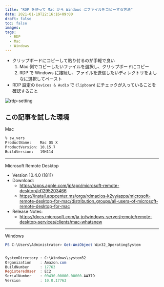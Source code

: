 ```yaml
---
title: "RDP を使って Mac から Windows にファイルをコピーする方法"
date: 2021-01-19T22:16:16+09:00
draft: false
toc: false
images: 
tags: 
  - RDP
  - Mac
  - Windows
---
```


- クリップボードにコピーして貼り付るのが手軽で良い
  1. Mac 側でコピーしたいファイルを選択し、クリップボードにコピー
  2. RDP で Windows に接続し、ファイルを送信したいディレクトリをよしなに選択してペースト
- RDP 設定の `Devices & Audio` で `Clipboard` にチェックが入っていることを確認すること

![rdp-setting](/images/how-to-file-copy-to-windows-from-mac-by-rdp/rdp-setting.png)


## この記事を試した環境

Mac

```zsh
% sw_vers
ProductName:    Mac OS X
ProductVersion: 10.15.7
BuildVersion:   19H114
```

---

Microsoft Remote Desktop

- Version 10.4.0 (1811)
- Download: 
  - https://apps.apple.com/jp/app/microsoft-remote-desktop/id1295203466
  - https://install.appcenter.ms/orgs/rdmacios-k2vy/apps/microsoft-remote-desktop-for-mac/distribution_groups/all-users-of-microsoft-remote-desktop-for-mac
- Release Notes: 
  - https://docs.microsoft.com/ja-jp/windows-server/remote/remote-desktop-services/clients/mac-whatsnew

---

Windows

```powershell
PS C:\Users\Administrator> Get-WmiObject Win32_OperatingSystem


SystemDirectory : C:\Windows\system32
Organization    : Amazon.com
BuildNumber     : 17763
RegisteredUser  : EC2
SerialNumber    : 00430-00000-00000-AA379
Version         : 10.0.17763
```

